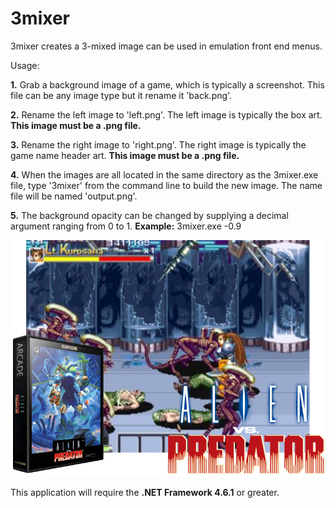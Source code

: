 # 3mixer
3mixer creates a 3-mixed image can be used in emulation front end menus. 

Usage: 

**1.** Grab a background image of a game, which is typically a screenshot. This file can be any image type but it rename it 'back.png'.

**2.** Rename the left image to 'left.png'. The left image is typically the box art. **This image must be a .png file.**

**3.** Rename the right image to 'right.png'. The right image is typically the game name header art. **This image must be a .png file.**

**4.** When the images are all located in the same directory as the 3mixer.exe file, type '3mixer' from the command line to build the new image. The name file will be named 'output.png'.

**5.** The background opacity can be changed by supplying a decimal argument ranging from 0 to 1. **Example:** 3mixer.exe -0.9

![Example image](https://github.com/bgillman22/3mixer/blob/master/output.png?raw=true)


This application will require the **.NET Framework 4.6.1** or greater.

